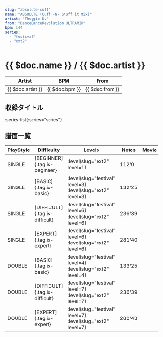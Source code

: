 ```yaml
---
slug: "absolute-cuff"
name: "ABSOLUTE (Cuff -N- Stuff it Mix)"
artist: "Thuggie D."
from: "DanceDanceRevolution ULTRAMIX"
bpm: 144
series:
  - "festival"
  - "ext2"
---
```


# {{ $doc.name }} / {{ $doc.artist }}

|Artist|BPM|From|
|------|---|----|
|{{ $doc.artist }}|{{ $doc.bpm }}|{{ $doc.from }}|

## 収録タイトル

:series-list{:series="series"}

## 譜面一覧

|PlayStyle|Difficulty|Levels|Notes|Movie|
|---------|----------|------|-----|-----|
|SINGLE|[BEGINNER]{.tag.is-beginner}|<div class="field is-grouped is-grouped-multiline">:level{slug="ext2" level=1}</div>|112/0||
|SINGLE|[BASIC]{.tag.is-basic}|<div class="field is-grouped is-grouped-multiline">:level{slug="festival" level=3} :level{slug="ext2" level=3}</div>|132/25||
|SINGLE|[DIFFICULT]{.tag.is-difficult}|<div class="field is-grouped is-grouped-multiline">:level{slug="festival" level=6} :level{slug="ext2" level=6}</div>|236/39||
|SINGLE|[EXPERT]{.tag.is-expert}|<div class="field is-grouped is-grouped-multiline">:level{slug="festival" level=6} :level{slug="ext2" level=6}</div>|281/40||
|DOUBLE|[BASIC]{.tag.is-basic}|<div class="field is-grouped is-grouped-multiline">:level{slug="festival" level=4} :level{slug="ext2" level=4}</div>|133/25||
|DOUBLE|[DIFFICULT]{.tag.is-difficult}|<div class="field is-grouped is-grouped-multiline">:level{slug="festival" level=7} :level{slug="ext2" level=7}</div>|236/39||
|DOUBLE|[EXPERT]{.tag.is-expert}|<div class="field is-grouped is-grouped-multiline">:level{slug="festival" level=7} :level{slug="ext2" level=7}</div>|280/43||
